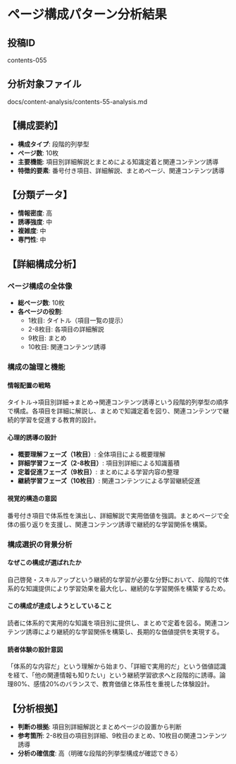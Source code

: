 # ページ構成パターン分析結果

## 投稿ID
contents-055

## 分析対象ファイル
docs/content-analysis/contents-55-analysis.md

## 【構成要約】
- **構成タイプ**: 段階的列挙型
- **ページ数**: 10枚
- **主要機能**: 項目別詳細解説とまとめによる知識定着と関連コンテンツ誘導
- **特徴的要素**: 番号付き項目、詳細解説、まとめページ、関連コンテンツ誘導

## 【分類データ】
- **情報密度**: 高
- **誘導強度**: 中
- **複雑度**: 中
- **専門性**: 中

## 【詳細構成分析】

### ページ構成の全体像
- **総ページ数**: 10枚
- **各ページの役割**:
  - 1枚目: タイトル（項目一覧の提示）
  - 2-8枚目: 各項目の詳細解説
  - 9枚目: まとめ
  - 10枚目: 関連コンテンツ誘導

### 構成の論理と機能

#### 情報配置の戦略
タイトル→項目別詳細→まとめ→関連コンテンツ誘導という段階的列挙型の順序で構成。各項目を詳細に解説し、まとめで知識定着を図り、関連コンテンツで継続的学習を促進する教育的設計。

#### 心理的誘導の設計
- **概要理解フェーズ（1枚目）**: 全体項目による概要理解
- **詳細学習フェーズ（2-8枚目）**: 項目別詳細による知識蓄積
- **定着促進フェーズ（9枚目）**: まとめによる学習内容の整理
- **継続学習フェーズ（10枚目）**: 関連コンテンツによる学習継続促進

#### 視覚的構造の意図
番号付き項目で体系性を演出し、詳細解説で実用価値を強調。まとめページで全体の振り返りを支援し、関連コンテンツ誘導で継続的な学習関係を構築。

### 構成選択の背景分析

#### なぜこの構成が選ばれたか
自己啓発・スキルアップという継続的な学習が必要な分野において、段階的で体系的な知識提供により学習効果を最大化し、継続的な学習関係を構築するため。

#### この構成が達成しようとしていること
読者に体系的で実用的な知識を項目別に提供し、まとめで定着を図る。関連コンテンツ誘導により継続的な学習関係を構築し、長期的な価値提供を実現する。

#### 読者体験の設計意図
「体系的な内容だ」という理解から始まり、「詳細で実用的だ」という価値認識を経て、「他の関連情報も知りたい」という継続学習欲求へと段階的に誘導。論理80%、感情20%のバランスで、教育価値と体系性を重視した体験設計。

## 【分析根拠】
- **判断の根拠**: 項目別詳細解説とまとめページの設置から判断
- **参考箇所**: 2-8枚目の項目別詳細、9枚目のまとめ、10枚目の関連コンテンツ誘導
- **分析の確信度**: 高（明確な段階的列挙型構成が確認できる）
